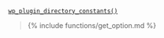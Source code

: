 <p><code><a href="https://developer.wordpress.org/reference/functions/wp_plugin_directory_constants/">wp_plugin_directory_constants()</a></code></p>

<blockquote>

{% include functions/get_option.md %}

</blockquote>
